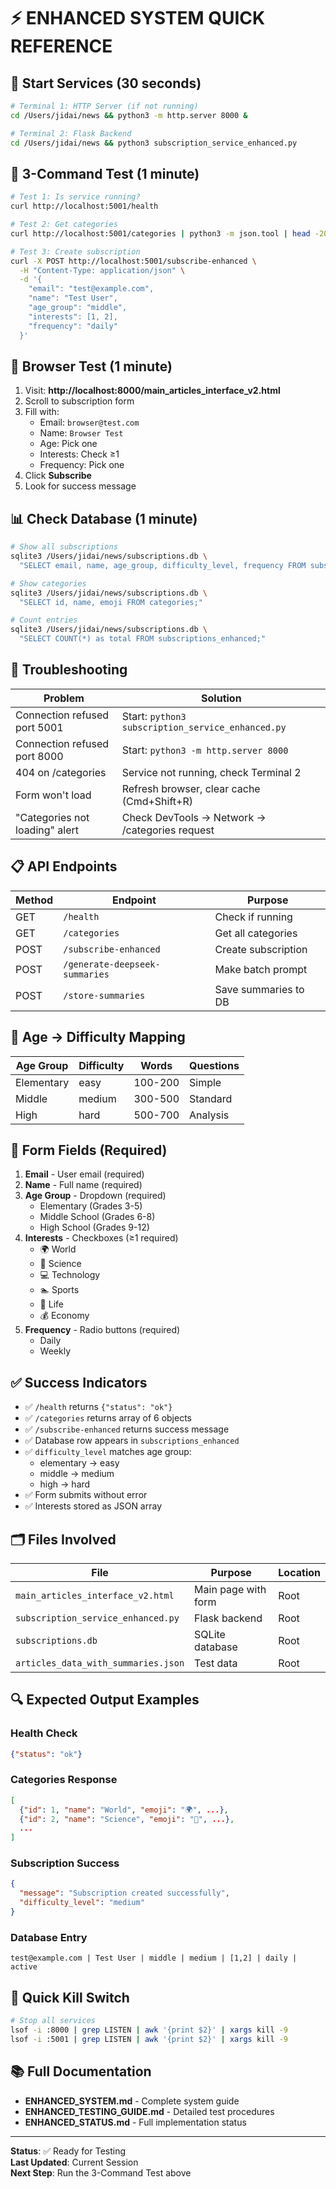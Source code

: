 # ⚡ ENHANCED SYSTEM QUICK REFERENCE

## 🚀 Start Services (30 seconds)

```bash
# Terminal 1: HTTP Server (if not running)
cd /Users/jidai/news && python3 -m http.server 8000 &

# Terminal 2: Flask Backend
cd /Users/jidai/news && python3 subscription_service_enhanced.py
```

## 🧪 3-Command Test (1 minute)

```bash
# Test 1: Is service running?
curl http://localhost:5001/health

# Test 2: Get categories
curl http://localhost:5001/categories | python3 -m json.tool | head -20

# Test 3: Create subscription
curl -X POST http://localhost:5001/subscribe-enhanced \
  -H "Content-Type: application/json" \
  -d '{
    "email": "test@example.com",
    "name": "Test User",
    "age_group": "middle",
    "interests": [1, 2],
    "frequency": "daily"
  }'
```

## 📱 Browser Test (1 minute)

1. Visit: **http://localhost:8000/main_articles_interface_v2.html**
2. Scroll to subscription form
3. Fill with:
   - Email: `browser@test.com`
   - Name: `Browser Test`
   - Age: Pick one
   - Interests: Check ≥1
   - Frequency: Pick one
4. Click **Subscribe**
5. Look for success message

## 📊 Check Database (1 minute)

```bash
# Show all subscriptions
sqlite3 /Users/jidai/news/subscriptions.db \
  "SELECT email, name, age_group, difficulty_level, frequency FROM subscriptions_enhanced;"

# Show categories
sqlite3 /Users/jidai/news/subscriptions.db \
  "SELECT id, name, emoji FROM categories;"

# Count entries
sqlite3 /Users/jidai/news/subscriptions.db \
  "SELECT COUNT(*) as total FROM subscriptions_enhanced;"
```

## 🔧 Troubleshooting

| Problem | Solution |
|---------|----------|
| Connection refused port 5001 | Start: `python3 subscription_service_enhanced.py` |
| Connection refused port 8000 | Start: `python3 -m http.server 8000` |
| 404 on /categories | Service not running, check Terminal 2 |
| Form won't load | Refresh browser, clear cache (Cmd+Shift+R) |
| "Categories not loading" alert | Check DevTools → Network → /categories request |

## 📋 API Endpoints

| Method | Endpoint | Purpose |
|--------|----------|---------|
| GET | `/health` | Check if running |
| GET | `/categories` | Get all categories |
| POST | `/subscribe-enhanced` | Create subscription |
| POST | `/generate-deepseek-summaries` | Make batch prompt |
| POST | `/store-summaries` | Save summaries to DB |

## 🎯 Age → Difficulty Mapping

| Age Group | Difficulty | Words | Questions |
|-----------|------------|-------|-----------|
| Elementary | easy | 100-200 | Simple |
| Middle | medium | 300-500 | Standard |
| High | hard | 500-700 | Analysis |

## 📝 Form Fields (Required)

1. **Email** - User email (required)
2. **Name** - Full name (required)
3. **Age Group** - Dropdown (required)
   - Elementary (Grades 3-5)
   - Middle School (Grades 6-8)
   - High School (Grades 9-12)
4. **Interests** - Checkboxes (≥1 required)
   - 🌍 World
   - 🔬 Science
   - 💻 Technology
   - 🏊 Sports
   - 🎨 Life
   - 💰 Economy
5. **Frequency** - Radio buttons (required)
   - Daily
   - Weekly

## ✅ Success Indicators

- ✅ `/health` returns `{"status": "ok"}`
- ✅ `/categories` returns array of 6 objects
- ✅ `/subscribe-enhanced` returns success message
- ✅ Database row appears in `subscriptions_enhanced`
- ✅ `difficulty_level` matches age group:
  - elementary → easy
  - middle → medium
  - high → hard
- ✅ Form submits without error
- ✅ Interests stored as JSON array

## 🗂 Files Involved

| File | Purpose | Location |
|------|---------|----------|
| `main_articles_interface_v2.html` | Main page with form | Root |
| `subscription_service_enhanced.py` | Flask backend | Root |
| `subscriptions.db` | SQLite database | Root |
| `articles_data_with_summaries.json` | Test data | Root |

## 🔍 Expected Output Examples

### Health Check
```json
{"status": "ok"}
```

### Categories Response
```json
[
  {"id": 1, "name": "World", "emoji": "🌍", ...},
  {"id": 2, "name": "Science", "emoji": "🔬", ...},
  ...
]
```

### Subscription Success
```json
{
  "message": "Subscription created successfully",
  "difficulty_level": "medium"
}
```

### Database Entry
```
test@example.com | Test User | middle | medium | [1,2] | daily | active
```

## 🚨 Quick Kill Switch

```bash
# Stop all services
lsof -i :8000 | grep LISTEN | awk '{print $2}' | xargs kill -9
lsof -i :5001 | grep LISTEN | awk '{print $2}' | xargs kill -9
```

## 📚 Full Documentation

- **ENHANCED_SYSTEM.md** - Complete system guide
- **ENHANCED_TESTING_GUIDE.md** - Detailed test procedures
- **ENHANCED_STATUS.md** - Full implementation status

---

**Status**: ✅ Ready for Testing  
**Last Updated**: Current Session  
**Next Step**: Run the 3-Command Test above
